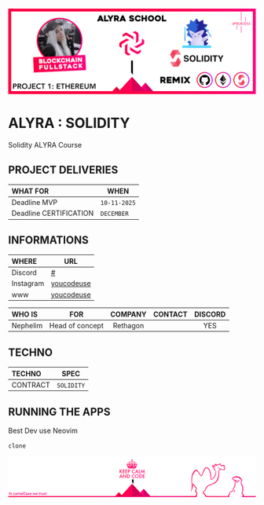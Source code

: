 ![header](https://github.com/nephcode/alyra-02-solidity/blob/main/.github/images/githubReadmeHeader.jpg)

<!-- ∵ ƸӜƷ ∴∵ ƸӜƷ ∴∵ ƸӜƷ ∴∵ ƸӜƷ ∴∵ ƸӜƷ ∴∵ ƸӜƷ ∴∵ ƸӜƷ ∴∵ ƸӜƷ ∴∵ ƸӜƷ ∴∵ ƸӜƷ ∴∵ ƸӜƷ ∴∵ ƸӜƷ ∴ -->

# ALYRA : SOLIDITY

Solidity ALYRA Course

## PROJECT DELIVERIES

| WHAT FOR               | WHEN         |
| :--------------------- | ------------ |
| Deadline MVP           | `10-11-2025` |
| Deadline CERTIFICATION | `DECEMBER`   |

## INFORMATIONS

| WHERE     | URL                                                |
| :-------- | -------------------------------------------------- |
| Discord   | [#](#)                                             |
| Instagram | [youcodeuse](https://www.instagram.com/youcodeuse) |
| www       | [youcodeuse](https://youcodeuse.com)               |

| WHO IS   | FOR             | COMPANY  | CONTACT | DISCORD |
| :------- | --------------- | :------: | ------- | :-----: |
| Nephelim | Head of concept | Rethagon |         |   YES   |

## TECHNO

| TECHNO   | SPEC       |
| :------- | ---------- |
| CONTRACT | `SOLIDITY` |

## RUNNING THE APPS

Best Dev use Neovim

```bash
clone

```

![Footer](https://github.com/nephcode/alyra-02-solidity/blob/main/.github/images/githubReadmeFooter.png)
